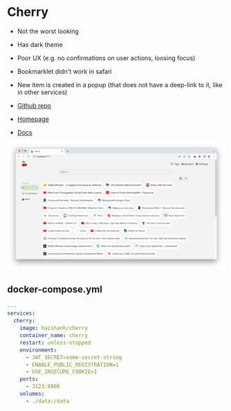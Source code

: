 # Cherry
- Not the worst looking
- Has dark theme
- Poor UX (e.g. no confirmations on user actions, loosing focus)
- Bookmarklet didn't work in safari
- New item is created in a popup (that does not have a deep-link to it, like in other services)

- [Github repo](https://github.com/haishanh/cherry)
- [Homepage](https://cherry.haishan.me)
- [Docs](https://cherry.haishan.me/docs/deploy)

![Screenshot](cherry.jpg)



## docker-compose.yml
```yml
---
services:
  cherry:
    image: haishanh/cherry
    container_name: cherry
    restart: unless-stopped
    environment:
      - JWT_SECRET=some-secret-string
      - ENABLE_PUBLIC_REGISTRATION=1
      - USE_INSECURE_COOKIE=1
    ports:
      - 3123:8000
    volumes:
      - ./data:/data
```
